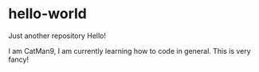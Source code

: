 # hello-world
Just another repository
Hello! 

I am CatMan9, I am currently learning how to code in general. This is very fancy!
